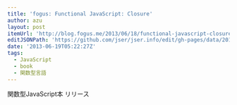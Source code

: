 ```yaml
---
title: 'fogus: Functional JavaScript: Closure'
author: azu
layout: post
itemUrl: 'http://blog.fogus.me/2013/06/18/functional-javascript-closure/'
editJSONPath: 'https://github.com/jser/jser.info/edit/gh-pages/data/2013/06/index.json'
date: '2013-06-19T05:22:27Z'
tags:
  - JavaScript
  - book
  - 関数型言語
---
```

関数型JavaScript本 リリース
